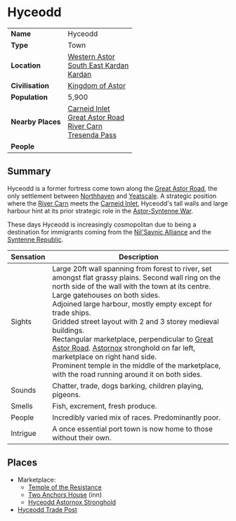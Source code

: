 # Hyceodd

|||
| --- | --- |
| **Name** | Hyceodd | place.4
| **Type** | Town |
| **Location** | [Western Astor](../regions/western-astor.md)<br>[South East Kardan](../regions/south-east-kardan.md)<br>[Kardan](../continents/kardan.md) |
| **Civilisation** | [Kingdom of Astor](../../civilisations/kingdom-of-astor/kingdom-of-astor.md) |
| **Population** | 5,900 |
| **Nearby Places** | [Carneid Inlet](../seas-oceans/carneid-inlet.md)<br>[Great Astor Road](../roads/great-astor-road.md)<br>[River Carn](../rivers-lakes/river-carn.md)<br>[Tresenda Pass](../roads/tresenda-pass.md) |
| **People** | |

## Summary

Hyceodd is a former fortress come town along the [Great Astor Road](../roads/great-astor-road.md), the only settlement between [Northhaven](../cities/northhaven.md) and [Yeatscale](../cities/yeatscale.md). A strategic position where the [River Carn](../rivers-lakes/river-carn.md) meets the [Carneid Inlet](../seas-oceans/carneid-inlet.md), Hyceodd's tall walls and large harbour hint at its prior strategic role in the [Astor-Syntenne War](../../history/events/astor-syntenne-war.md).

These days Hyceodd is increasingly cosmopolitan due to being a destination for immigrants coming from the [Nil'Savnic Alliance](../../civilisations/nilsavnic-alliance/nilsavnic-alliance.md) and the [Syntenne Republic](../../civilisations/syntenne-republic/syntenne-republic.md).

| Sensation | Description |
| ---- | --- |
| Sights | Large 20ft wall spanning from forest to river, set amongst flat grassy plains. Second wall ring on the north side of the wall with the town at its centre. Large gatehouses on both sides.<br>Adjoined large harbour, mostly empty except for trade ships.<br>Gridded street layout with 2 and 3 storey medieval buildings.<br>Rectangular marketplace, perpendicular to [Great Astor Road](../roads/great-astor-road.md). [Astornox](../../organisations/government/astornox/astornox.md) stronghold on far left, marketplace on right hand side.<br>Prominent temple in the middle of the marketplace, with the road running around it on both sides. |
| Sounds | Chatter, trade, dogs barking, children playing, pigeons. |
| Smells | Fish, excrement, fresh produce. |
| People | Incredibly varied mix of races. Predominantly poor. |
| Intrigue | A once essential port town is now home to those without their own. |

## Places

- Marketplace:
  - [Temple of the Resistance](../buildings/temples/temple-of-the-resistance.md)
  - [Two Anchors House](../buildings/inns-taverns/two-anchors-house.md) (inn)
  - [Hyceodd Astornox Stronghold](../strongholds/hyceodd-astornox-stronghold.md)
- [Hyceodd Trade Post](../buildings/stables/hyceodd-trade-post.md)
